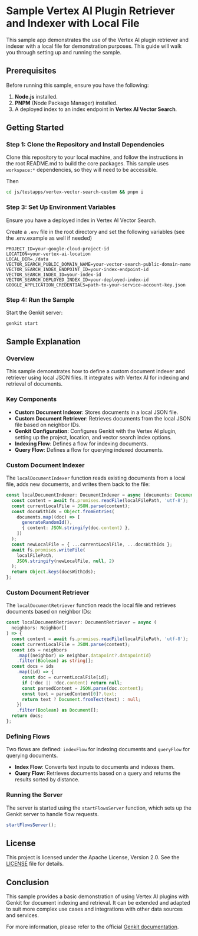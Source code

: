 # Sample Vertex AI Plugin Retriever and Indexer with Local File

This sample app demonstrates the use of the Vertex AI plugin retriever and indexer with a local file for demonstration purposes. This guide will walk you through setting up and running the sample.

## Prerequisites

Before running this sample, ensure you have the following:

1. **Node.js** installed.
2. **PNPM** (Node Package Manager) installed.
3. A deployed index to an index endpoint in **Vertex AI Vector Search**.

## Getting Started

### Step 1: Clone the Repository and Install Dependencies

Clone this repository to your local machine, and follow the instructions in the root README.md to build
the core packages. This sample uses `workspace:*` dependencies, so they will need to be accessible.

Then

```bash
cd js/testapps/vertex-vector-search-custom && pnpm i
```

### Step 3: Set Up Environment Variables

Ensure you have a deployed index in Vertex AI Vector Search.

Create a `.env` file in the root directory and set the following variables (see the .env.example as well if needed)

```plaintext
PROJECT_ID=your-google-cloud-project-id
LOCATION=your-vertex-ai-location
LOCAL_DIR=./data
VECTOR_SEARCH_PUBLIC_DOMAIN_NAME=your-vector-search-public-domain-name
VECTOR_SEARCH_INDEX_ENDPOINT_ID=your-index-endpoint-id
VECTOR_SEARCH_INDEX_ID=your-index-id
VECTOR_SEARCH_DEPLOYED_INDEX_ID=your-deployed-index-id
GOOGLE_APPLICATION_CREDENTIALS=path-to-your-service-account-key.json
```

### Step 4: Run the Sample

Start the Genkit server:

```bash
genkit start
```

## Sample Explanation

### Overview

This sample demonstrates how to define a custom document indexer and retriever using local JSON files. It integrates with Vertex AI for indexing and retrieval of documents.

### Key Components

- **Custom Document Indexer**: Stores documents in a local JSON file.
- **Custom Document Retriever**: Retrieves documents from the local JSON file based on neighbor IDs.
- **Genkit Configuration**: Configures Genkit with the Vertex AI plugin, setting up the project, location, and vector search index options.
- **Indexing Flow**: Defines a flow for indexing documents.
- **Query Flow**: Defines a flow for querying indexed documents.

### Custom Document Indexer

The `localDocumentIndexer` function reads existing documents from a local file, adds new documents, and writes them back to the file:

```typescript
const localDocumentIndexer: DocumentIndexer = async (documents: Document[]) => {
  const content = await fs.promises.readFile(localFilePath, 'utf-8');
  const currentLocalFile = JSON.parse(content);
  const docsWithIds = Object.fromEntries(
    documents.map((doc) => [
      generateRandomId(),
      { content: JSON.stringify(doc.content) },
    ])
  );
  const newLocalFile = { ...currentLocalFile, ...docsWithIds };
  await fs.promises.writeFile(
    localFilePath,
    JSON.stringify(newLocalFile, null, 2)
  );
  return Object.keys(docsWithIds);
};
```

### Custom Document Retriever

The `localDocumentRetriever` function reads the local file and retrieves documents based on neighbor IDs:

```typescript
const localDocumentRetriever: DocumentRetriever = async (
  neighbors: Neighbor[]
) => {
  const content = await fs.promises.readFile(localFilePath, 'utf-8');
  const currentLocalFile = JSON.parse(content);
  const ids = neighbors
    .map((neighbor) => neighbor.datapoint?.datapointId)
    .filter(Boolean) as string[];
  const docs = ids
    .map((id) => {
      const doc = currentLocalFile[id];
      if (!doc || !doc.content) return null;
      const parsedContent = JSON.parse(doc.content);
      const text = parsedContent[0]?.text;
      return text ? Document.fromText(text) : null;
    })
    .filter(Boolean) as Document[];
  return docs;
};
```

### Defining Flows

Two flows are defined: `indexFlow` for indexing documents and `queryFlow` for querying documents.

- **Index Flow**: Converts text inputs to documents and indexes them.
- **Query Flow**: Retrieves documents based on a query and returns the results sorted by distance.

### Running the Server

The server is started using the `startFlowsServer` function, which sets up the Genkit server to handle flow requests.

```typescript
startFlowsServer();
```

## License

This project is licensed under the Apache License, Version 2.0. See the [LICENSE](LICENSE) file for details.

## Conclusion

This sample provides a basic demonstration of using Vertex AI plugins with Genkit for document indexing and retrieval. It can be extended and adapted to suit more complex use cases and integrations with other data sources and services.

For more information, please refer to the official [Genkit documentation](https://genkit.dev/docs/get-started).
